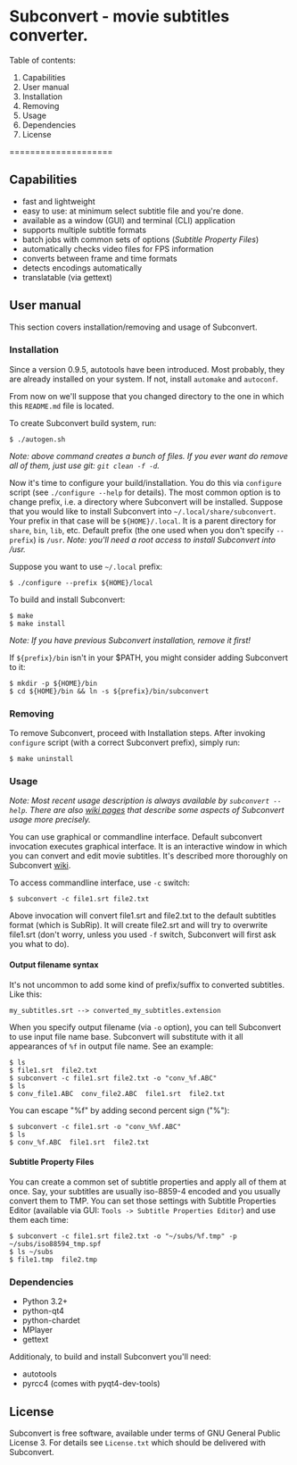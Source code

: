 Subconvert - movie subtitles converter.
====================

Table of contents:

1. Capabilities
2. User manual
  1. Installation
  2. Removing
  3. Usage
  4. Dependencies
3. License

====================

## Capabilities
* fast and lightweight
* easy to use: at minimum select subtitle file and you're done.
* available as a window (GUI) and terminal (CLI) application
* supports multiple subtitle formats
* batch jobs with common sets of options (*Subtitle Property Files*)
* automatically checks video files for FPS information
* converts between frame and time formats
* detects encodings automatically
* translatable (via gettext)

## User manual
This section covers installation/removing and usage of Subconvert.

### Installation
Since a version 0.9.5, autotools have been introduced. Most probably, they are already installed on
your system. If not, install `automake` and `autoconf`.

From now on we'll suppose that you changed directory to the one in which this `README.md` file is
located.

To create Subconvert build system, run:

```
$ ./autogen.sh
```

*Note: above command creates a bunch of files. If you ever want do remove all of them, just use
git: `git clean -f -d`.*

Now it's time to configure your build/installation. You do this via `configure` script (see
`./configure --help` for details). The most common option is to change prefix, i.e. a directory
where Subconvert will be installed. Suppose that you would like to install Subconvert into
`~/.local/share/subconvert`. Your prefix in that case will be `${HOME}/.local`. It is a parent
directory for `share`, `bin`, `lib`, etc. Default prefix (the one used when you don't specify
`--prefix`) is `/usr`. *Note: you'll need a root access to install Subconvert into /usr.*

Suppose you want to use `~/.local` prefix:

```
$ ./configure --prefix ${HOME}/local
```

To build and install Subconvert:

```
$ make
$ make install
```

*Note: If you have previous Subconvert installation, remove it first!*

If `${prefix}/bin` isn't in your $PATH, you might consider adding Subconvert to it:

```
$ mkdir -p ${HOME}/bin
$ cd ${HOME}/bin && ln -s ${prefix}/bin/subconvert
```

### Removing
To remove Subconvert, proceed with Installation steps. After invoking `configure` script (with a
correct Subconvert prefix), simply run:

```
$ make uninstall
```

### Usage
*Note: Most recent usage description is always available by `subconvert --help`. There are also
[wiki pages][wiki] that describe some aspects of Subconvert usage more precisely.*

You can use graphical or commandline interface. Default subconvert invocation executes graphical
interface. It is an interactive window in which you can convert and edit movie subtitles. It's
described more thoroughly on Subconvert [wiki][wiki-gui].

To access commandline interface, use `-c` switch:

```
$ subconvert -c file1.srt file2.txt
```

Above invocation will convert file1.srt and file2.txt to the default subtitles format (which is
SubRip). It will create file2.srt and will try to overwrite file1.srt (don't worry, unless you used
`-f` switch, Subconvert will first ask you what to do).

#### Output filename syntax
It's not uncommon to add some kind of prefix/suffix to converted subtitles. Like this:

```
my_subtitles.srt --> converted_my_subtitles.extension
```

When you specify output filename (via `-o` option), you can tell Subconvert to use input file name
base. Subconvert will substitute with it all appearances of `%f` in output file name. See an
example:

```
$ ls
$ file1.srt  file2.txt
$ subconvert -c file1.srt file2.txt -o "conv_%f.ABC"
$ ls
$ conv_file1.ABC  conv_file2.ABC  file1.srt  file2.txt
```

You can escape "%f" by adding second percent sign ("%"):
```
$ subconvert -c file1.srt -o "conv_%%f.ABC"
$ ls
$ conv_%f.ABC  file1.srt  file2.txt
```

#### Subtitle Property Files
You can create a common set of subtitle properties and apply all of them at once. Say, your
subtitles are usually iso-8859-4 encoded and you usually convert them to TMP. You can set those
settings with Subtitle Properties Editor (available via GUI: `Tools -> Subtitle Properties Editor`)
 and use them each time:

```
$ subconvert -c file1.srt file2.txt -o "~/subs/%f.tmp" -p ~/subs/iso88594_tmp.spf
$ ls ~/subs
$ file1.tmp  file2.tmp
```

### Dependencies
* Python 3.2+
* python-qt4
* python-chardet
* MPlayer
* gettext

Additionaly, to build and install Subconvert you'll need:
* autotools
* pyrcc4 (comes with pyqt4-dev-tools)

## License
Subconvert is free software, available under terms of GNU General Public License 3. For details see
`License.txt` which should be delivered with Subconvert.

[wiki]: https://github.com/mgoral/subconvert/wiki
[wiki-gui]: https://github.com/mgoral/subconvert/wiki/GUI
